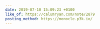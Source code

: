 ```yaml
---
date: 2019-07-10 15:09:23 +0100
like_of: https://calumryan.com/note/2879
posting_method: https://monocle.p3k.io/
---
```

